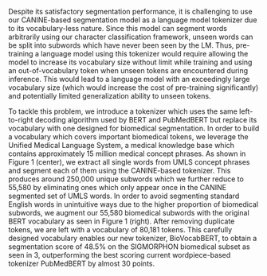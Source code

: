 Despite its satisfactory segmentation performance,
it is challenging to use our CANINE-based segmentation model as a language model tokenizer
due to its vocabulary-less nature. Since this model
can segment words arbitrarily using our character classification framework, unseen words can be
split into subwords which have never been seen
by the LM. Thus, pre-training a language model
using this tokenizer would require allowing the
model to increase its vocabulary size without limit
while training and using an out-of-vocabulary token
when unseen tokens are encountered during inference. This would lead to a language model with
an exceedingly large vocabulary size (which would
increase the cost of pre-training significantly) and
potentially limited generalization ability to unseen
tokens.


To tackle this problem, we introduce a tokenizer
which uses the same left-to-right decoding algorithm used by BERT and PubMedBERT but replace
its vocabulary with one designed for biomedical
segmentation. In order to build a vocabulary which
covers important biomedical tokens, we leverage
the Unified Medical Language System, a medical
knowledge base which contains approximately 15
million medical concept phrases. As shown in Figure 1 (center), we extract all single words from
UMLS concept phrases and segment each of them
using the CANINE-based tokenizer. This produces
around 250,000 unique subwords which we further reduce to 55,580 by eliminating ones which
only appear once in the CANINE segmented set
of UMLS words. In order to avoid segmenting
standard English words in unintuitive ways due
to the higher proportion of biomedical subwords,
we augment our 55,580 biomedical subwords with
the original BERT vocabulary as seen in Figure 1
(right). After removing duplicate tokens, we are left
with a vocabulary of 80,181 tokens. This carefully
designed vocabulary enables our new tokenizer,
BioVocabBERT, to obtain a segmentation score of
48.5% on the SIGMORPHON biomedical subset
as seen in 3, outperforming the best scoring current wordpiece-based tokenizer PubMedBERT by
almost 30 points.
